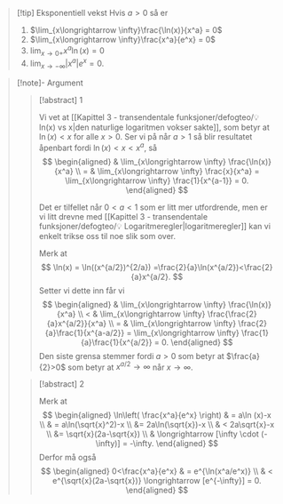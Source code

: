 > [!tip] Eksponentiell vekst 
> Hvis $a>0$ så er 
> 1. $\lim_{x\longrightarrow \infty}\frac{\ln(x)}{x^a} = 0$
> 2. $\lim_{x\longrightarrow \infty}\frac{x^a}{e^x} = 0$
> 3. $\lim_{x\longrightarrow 0+} x^a\ln(x) = 0$
> 4. $\lim_{x\longrightarrow -\infty}|x^a|e^x = 0$.

> [!note]- Argument 
> 
> > [!abstract] 1
> > 
> > Vi vet at [[Kapittel 3 - transendentale funksjoner/defogteo/💡 ln(x) vs x|den naturlige logaritmen vokser sakte]], som betyr at $\ln(x)< x$ for alle $x>0$. Ser vi på når $a>1$ så blir resultatet åpenbart fordi $\ln(x)<x < x^a$, så
> > $$
> > \begin{aligned} 
> > & \lim_{x\longrightarrow  \infty} \frac{\ln(x)}{x^a}  \\ = & \lim_{x\longrightarrow  \infty} \frac{x}{x^a} = \lim_{x\longrightarrow  \infty} \frac{1}{x^{a-1}} = 0.
> > \end{aligned} 
> > $$ 
> > 
> > Det er tilfellet når $0<a<1$ som er litt mer utfordrende, men er vi litt drevne med [[Kapittel 3 - transendentale funksjoner/defogteo/💡 Logaritmeregler|logaritmeregler]] kan vi enkelt trikse oss til noe slik som over. 
> > 
> > Merk at 
> > $$
> > \ln(x) = \ln((x^{a/2})^{2/a}) =\frac{2}{a}\ln(x^{a/2})<\frac{2}{a}x^{a/2}.
> > $$
> > Setter vi dette inn får vi
> > $$
> > \begin{aligned} 
> > & \lim_{x\longrightarrow  \infty} \frac{\ln(x)}{x^a}  \\ < & \lim_{x\longrightarrow  \infty} \frac{\frac{2}{a}x^{a/2}}{x^a} \\ = & \lim_{x\longrightarrow  \infty} \frac{2}{a}\frac{1}{x^{a-a/2}} = \lim_{x\longrightarrow  \infty} \frac{1}{a}\frac{1}{x^{a/2}} = 0.
> > \end{aligned} 
> > $$
> > Den siste grensa stemmer fordi $a>0$ som betyr at $\frac{a}{2}>0$ som betyr at $x^{a/2}\longrightarrow \infty$ når $x\longrightarrow \infty$.
> 
> 
> > [!abstract] 2
> > 
> > Merk at 
> > $$
> > \begin{aligned} 
> > \ln\left( \frac{x^a}{e^x} \right) & = a\ln (x)-x \\ & = a\ln(\sqrt{x}^2)-x \\ &= 2a\ln(\sqrt{x})-x \\ & < 2a\sqrt{x}-x \\ &= \sqrt{x}(2a-\sqrt{x}) \\ & \longrightarrow  [\infty \cdot (-\infty)] = -\infty.
> > \end{aligned} 
> > $$
> > Derfor må også 
> > $$
> > \begin{aligned} 
> > 0<\frac{x^a}{e^x} & = e^{\ln(x^a/e^x)} \\ & < e^{\sqrt{x}(2a-\sqrt{x})} \longrightarrow   [e^{-\infty}] = 0.
> > \end{aligned} 
> > $$



